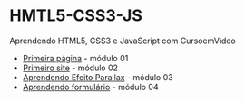 # HMTL5-CSS3-JS
 Aprendendo HTML5, CSS3 e JavaScript com CursoemVídeo

 <ul>
 <li><a href="https://michelle-freitas.github.io/HMTL5-CSS3/meus_projetos/Primeira%20Pagina/index.html" target="_blank">Primeira página</a> - módulo 01</li>
  <li><a href="https://michelle-freitas.github.io/HMTL5-CSS3/meus_projetos/Ballet%20Page/index.html" target="_blank">Primeiro site</a> - módulo 02</li>
  <li><a href="https://michelle-freitas.github.io/HMTL5-CSS3/meus_projetos/Barber/index.html" target="_blank">Aprendendo Efeito Parallax</a> - módulo 03</li>
  <li><a href="https://michelle-freitas.github.io/HMTL5-CSS3/meus_projetos/Waterfall/index.html" target="_blank">Aprendendo formulário</a> - módulo 04</li>
 </ul>

